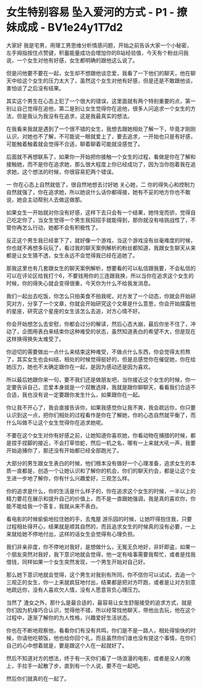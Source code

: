 # 女生特别容易 坠入爱河的方式 - P1 - 撩妹成成 - BV1e24y1T7d2

大家好 我是宅男，用理工男思维分析情感问题，开始之前告诉大家一个小秘密，左手拇指按住点赞键，积蓄能量成功会增加你的B站经验值，今天有个粉丝问我说，一个女生对他有好感，女生都明确的跟他这么说了。

但是问他要不要在一起，女生却不想跟他谈恋爱，我看了一下他们的聊天，他在聊天中给这个女生的压力太大了，虽然这个女生对他有好感，但是还是不敢跟他谈，害怕谈了之后没有结果。

其实这个男生在心态上犯了一个很大的错误，这里面就有两个特别重要的点，第一 别让自己觉得在追他，第二是别让女生觉得你在追他，很多人问追求一个女生的方法，但是我认为我没有在追求，这是我最真实的想法。

在我看来我就是遇到了一个很不错的女生，我想去跟她相处了解一下，毕竟才刚刚认识，对她也不了解，不可能说一眼就爱上了，要去追求，一开始也只是有好感，可能触着触着就会觉得不合适，聊着聊着可能就没感觉了。

后面就不再想联系了，如果你一开始把你接触一个女生的过程，看做是你在了解和接触她，而不是你在追求她，那么很大程度上你已经成功了，因为当你抱着我在追求她，这个想法的时候，你很容易犯两个错误。

一 你在心态上自然就低了，很自然地想去讨好她 关心她，二 你的得失心和控制力自然就强了，你在追求她，所以她说什么话你都得接，她有不妥的地方你也不敢说，她会主动帮别人去做这做那。

如果女生一开始就对你没有好感，这样下去只会有一个结果，她恃宠而骄，觉得自己吃定你了，当女生觉得一个男生我招招手就能得到，那你就没有啥挑战性了，不管你再怎么行动，她都不会有积极性了。

反正这个男生我已经拿下了，就好像一个游戏，当这个游戏没有丝毫难度的时候，你也就不再想多玩玩了，看过我的聊天案例解析的粉丝都知道，我跟女生聊天从来都是让女生猜不透，女生永远不会觉得我已经在追她了。

那我这里也有几套跟女生的聊天案例解析，想要看的可以私信跟我要，不会私信的可以在评论区给我打个6，不要钱用你的三连跟我换，所以当你在追求这个女生的时候，你的得失心就会变得很重，今天你为什么不给我发消息。

我们一起出去吃饭，你怎么只拍美食不拍我呢，对方发了一个动态，你就会开始研究对方，分享了一个文章，你就会开始研究这个文章是什么意思，你会开始摆露他的星座，研究这个星座的女生该怎么去追，对方心情不好。

你会开始想怎么去安慰，你都会过分的解读，然后心态大崩，最后你坐不住了，冲动了，企图用表白来结束你这种难受的状态，虽然知道表白的希望不大，但是现在这样换得换失太难受了。

你迫切的需要做出一点什么来结束这种难受，不做点什么东西，你会觉得太煎熬了，其实女生也会纠结，相处的时候觉得挺好的，但是总感觉你在催促她，你在给她压力，她也不太确定跟你在一起，是因为感动还是因为喜欢。

所以最后她跟你来一句，要不我们还是做朋友吧，当你接近这个女生的时候，你一定要告诉自己，恋爱本身就是一个双散选择，我就是跟你聊聊天，看看我们合适不合适，我也没有说一定要跟你发生什么，如果跟你在一起。

你让我不开心了，我会直接告诉你，如果我感觉你让我不爽，我会疏远你，你只要认识到这一点，把你们相处的过程看作是你在了解她，你的心态自然就平衡了，而什么叫做不让这个女生觉得你在追求她呢。

不要在这个女生对你有好感之前，让她知道你喜欢她，你看动物在捕猎的时候，都是捏手捏脚的接近，不会打草惊蛇，然后一机之名，哪有一上来就大吼一声，我要开始追捕你了，那还没有开始都已经全部跑光了。

大部分的男生跟女生表白的时候，他们根本没有做好一个心理准备，追求女生的本质一直都是，创造一个让她认识和了解你的机会，你们的聊天约会，都是让这个女生进一步地了解你，你有什么兴趣爱好，三观怎么样。

你的追求是什么，你的生活是什么样子的，你在追求这个女生的时候，一半以上的精力要花在展示和提升自己的价值上，而不是一直跟她强调，我是真的喜欢你，你能不能给我一个答复，我就从来不表白。

看电影的时候偷偷地拉住她的手，去鬼屋 游乐园的时候，让她吓得抱住我，只要过程相处得开心，结果就是顺其自然的，而且追求女生的时候真的没有必要，一上来就给她不停地付出，这样的话女生会觉得有心理负担。

我们非亲非度，你不停地对我好，是想做什么，无冤无负地好，非奸即盗，如果一个朋友突然对我好，我下意识地就会觉得，他一定有啥事需要我帮忙，或者是找我借钱，同样如果一个女生突然发现，一个男生开始对自己好。

那么她下意识地就会觉得，这个男生对我别有所同，你不信你可以试试，去追一个三观正的女生，你一上来就疯狂地付出，结果都是把对方吓跑，或者是让对方刻意地疏远你，没有人喜欢欠人情，没有人愿意背负心理压力。

当然了 渣女之外，那什么是最合适的，最容易让女生舒服接受的追求方式，就是你们因为机缘巧合认识，觉得他不错，所以经常找他聊天，带他出去玩，他在这个过程中，逐渐了解你的为人性格，兴趣爱好生活状态。

你也在不断地观察他，看看你们有没有共鸣，你们是不是一路人，相处得愉快的时候，你请他吃顿饭，他也给你回个礼，而且虽然你们谁也没有提这个事情，在你们自己的心中想着就是，要是跟这个人在一起就好了。

然后不知道对方的想法，终于有一天你们看了一场浪漫的电影，或者是没人的晚上，手拉手一起散了步，直到有一个人说，要不在一起吧。

然后你们就真的在一起了。